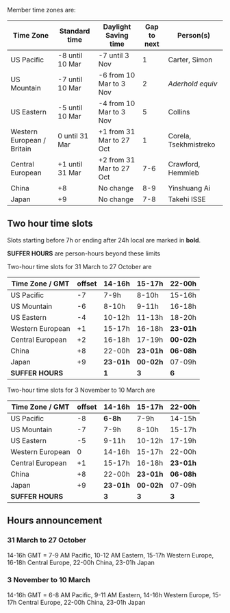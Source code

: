 Member time zones are:

Time Zone                  |  Standard time    | Daylight Saving time     | Gap to next | Person(s)  
-------------------------- | ----------------- | ------------------------ | ----------- | -------------
US Pacific                 | -8 until 10 Mar   | -7 until 3 Nov           | 1           | Carter, Simon
US Mountain                | -7 until 10 Mar   | -6 from 10 Mar to 3 Nov  | 2           | *Aderhold equiv*
US Eastern                 | -5 until 10 Mar   | -4 from 10 Mar to 3 Nov  | 5           | Collins
Western European / Britain |  0 until 31 Mar   | +1 from 31 Mar to 27 Oct | 1           | Corela, Tsekhmistreko
Central European           | +1 until 31 Mar   | +2 from 31 Mar to 27 Oct | 7-6         | Crawford, Hemmleb
China                      | +8                | No change                | 8-9         | Yinshuang Ai     
Japan                      | +9                | No change                | 7-8         | Takehi ISSE     

## Two hour time slots

Slots starting before 7h or ending after 24h local are marked in **bold**.

**SUFFER HOURS** are person-hours beyond these limits

Two-hour time slots for 31 March to 27 October are

Time Zone  / GMT | offset | 14-16h       |   15-17h   |   22-00h   
---------------- | ------ | ------------ | ---------- | ----------
US Pacific       | -7     |     7-9h     |    8-10h   |   15-16h
US Mountain      | -6     |     8-10h    |    9-11h   |   16-18h
US Eastern       | -4     |    10-12h    |   11-13h   |   18-20h
Western European | +1     |    15-17h    |   16-18h   | **23-01h**
Central European | +2     |    16-18h    |   17-19h   | **00-02h**
China            | +8     |    22-00h    | **23-01h** | **06-08h**
Japan            | +9     |  **23-01h**  | **00-02h** |   07-09h
**SUFFER HOURS** |        |    **1**     |    **3**   |   **6**

Two-hour time slots for 3 November to 10 March are

Time Zone  / GMT | offset | 14-16h       |   15-17h   |   22-00h   
---------------- | ------ | ------------ | ---------- | ----------
US Pacific       | -8     |   **6-8h**   |    7-9h    |   14-15h
US Mountain      | -7     |     7-9h     |    8-10h   |   15-17h
US Eastern       | -5     |     9-11h    |   10-12h   |   17-19h
Western European |  0     |    14-16h    |   15-17h   |   22-00h
Central European | +1     |    15-17h    |   16-18h   | **23-01h**
China            | +8     |    22-00h    | **23-01h** | **06-08h**
Japan            | +9     |  **23-01h**  | **00-02h** |   07-09h
**SUFFER HOURS** |        |    **3**     |    **3**   |   **3**

## Hours announcement
### 31 March to 27 October
14-16h GMT = 7-9 AM Pacific, 10-12 AM Eastern, 15-17h Western Europe, 16-18h Central Europe, 22-00h China, 23-01h Japan
### 3 November to 10 March
14-16h GMT = 6-8 AM Pacific, 9-11 AM Eastern, 14-16h Western Europe, 15-17h Central Europe, 22-00h China, 23-01h Japan

